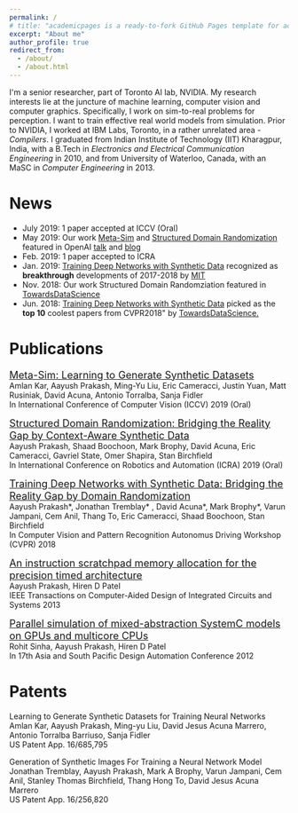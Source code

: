 ```yaml
---
permalink: /
# title: "academicpages is a ready-to-fork GitHub Pages template for academic personal websites"
excerpt: "About me"
author_profile: true
redirect_from: 
  - /about/
  - /about.html
---
```


I'm a senior researcher, part of Toronto AI lab, NVIDIA. My research interests lie at the juncture of machine learning, computer vision and computer graphics. Specifically, I work on sim-to-real problems for perception. I want to train effective real world models from simulation. Prior to NVIDIA, I worked at IBM Labs, Toronto, in a rather unrelated area - *Compilers*. I graduated from Indian Institute of Technology (IIT) Kharagpur, India, with a B.Tech in *Electronics and Electrical Communication Engineering* in 2010, and from University of Waterloo, Canada, with an MaSC in *Computer Engineering* in 2013.

News
======
* July 2019: 1 paper accepted at ICCV (Oral)
* May 2019: Our work [Meta-Sim](https://arxiv.org/pdf/1904.11621.pdf) and [Structured Domain Randomization](https://arxiv.org/pdf/1810.10093.pdf) featured in OpenAI [talk](http://josh-tobin.com/assets/pdf/BeyondDomainRandomization_Tobin_RSS19.pdf) and [blog](https://lilianweng.github.io/lil-log/2019/05/05/domain-randomization.html)
* Feb. 2019: 1 paper accepted to ICRA
* Jan. 2019: [Training Deep Networks with Synthetic Data](https://arxiv.org/pdf/1804.06516.pdf) recognized as **breakthrough** developments of 2017-2018 by [MIT](https://www.youtube.com/watch?v=53YvP6gdD7U&list=PLrAXtmErZgOeiKm4sgNOknGvNjby9efdf&index=4&t=1373s) 
* Nov. 2018: Our work Structured Domain Randomziation featured in [TowardsDataScience](https://towardsdatascience.com/the-startling-power-of-synthetic-data-604aadb78c9d)
* Jun. 2018:	[Training Deep Networks with Synthetic Data](https://arxiv.org/pdf/1804.06516.pdf) picked as the **top 10** coolest papers from CVPR2018" by [TowardsDataScience.](https://towardsdatascience.com/the-10-coolest-papers-from-cvpr-2018-11cb48585a49)

Publications
======

<span style="font-size:1.3em;">[Meta-Sim: Learning to Generate Synthetic Datasets](https://arxiv.org/pdf/1904.11621.pdf)</span><br/>
<span style="font-size:1em;">Amlan Kar, Aayush Prakash, Ming-Yu Liu, Eric Cameracci, Justin Yuan, Matt Rusiniak, David Acuna, Antonio Torralba, Sanja Fidler</span><br/>
<span > In International Conference of Computer Vision (ICCV) 2019 (Oral) </span>


<span style="font-size:1.3em;">[Structured Domain Randomization: Bridging the Reality Gap by Context-Aware Synthetic Data](https://arxiv.org/pdf/1810.10093.pdf)</span><br/>
<span style="font-size:1em;">Aayush Prakash, Shaad Boochoon, Mark Brophy, David Acuna, Eric Cameracci, Gavriel State, Omer Shapira, Stan Birchfield</span><br/>
<span > In International Conference on Robotics and Automation (ICRA) 2019 (Oral) </span>



<span style="font-size:1.3em;">[Training Deep Networks with Synthetic Data: Bridging the Reality Gap by Domain Randomization](https://arxiv.org/pdf/1804.06516.pdf)</span><br/>
<span style="font-size:1em;">Aayush Prakash*, Jonathan Tremblay* , David Acuna*, Mark Brophy*, Varun Jampani, Cem Anil, Thang To, Eric Cameracci, Shaad Boochoon, Stan Birchfield</span><br/>
<span > In Computer Vision and Pattern Recognition Autonomus Driving Workshop (CVPR) 2018 </span>


<span style="font-size:1.3em;">[An instruction scratchpad memory allocation for the precision timed architecture](https://ieeexplore.ieee.org/abstract/document/6176553)</span><br/>
<span style="font-size:1em;">Aayush Prakash, Hiren D Patel</span><br/>
<span > IEEE Transactions on Computer-Aided Design of Integrated Circuits and Systems 2013 </span>

<span style="font-size:1.3em;">[Parallel simulation of mixed-abstraction SystemC models on GPUs and multicore CPUs](https://ieeexplore.ieee.org/abstract/document/6164991)</span><br/>
<span style="font-size:1em;">Rohit Sinha, Aayush Prakash, Hiren D Patel</span><br/>
<span > In 17th Asia and South Pacific Design Automation Conference 2012 </span>







Patents
======

<span style="font-size:1.0em;">Learning to Generate Synthetic Datasets for Training Neural Networks</span><br/>
<span style="font-size:1em;">Amlan Kar, Aayush Prakash, Ming-yu Liu, David Jesus Acuna Marrero, Antonio Torralba Barriuso, Sanja Fidler </span><br/>
<span >US Patent App. 16/685,795 </span>


<span style="font-size:1.0em;">Generation of Synthetic Images For Training a Neural Network Model</span><br/>
<span style="font-size:1em;">Jonathan Tremblay, Aayush Prakash, Mark A Brophy, Varun Jampani, Cem Anil, Stanley Thomas Birchfield, Thang Hong To, David Jesus Acuna Marrero</span><br/>
<span > US Patent App. 16/256,820  </span>


